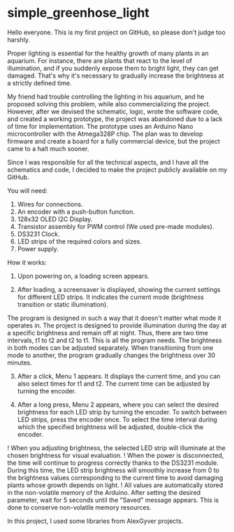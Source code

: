 # simple_greenhose_light

Hello everyone. This is my first project on GitHub, so please don't judge too harshly.

Proper lighting is essential for the healthy growth of many plants in an aquarium. For instance, there are plants that react to the level of illumination, and if you suddenly expose them to bright light, they can get damaged. That's why it's necessary to gradually increase the brightness at a strictly defined time.

My friend had trouble controlling the lighting in his aquarium, and he proposed solving this problem, while also commercializing the project. However, after we devised the schematic, logic, wrote the software code, and created a working prototype, the project was abandoned due to a lack of time for implementation. The prototype uses an Arduino Nano microcontroller with the Atmega328P chip. The plan was to develop firmware and create a board for a fully commercial device, but the project came to a halt much sooner.

Since I was responsible for all the technical aspects, and I have all the schematics and code, I decided to make the project publicly available on my GitHub.

You will need:

1. Wires for connections.
2. An encoder with a push-button function.
3. 128x32 OLED I2C Display.
4. Transistor assembly for PWM control (We used pre-made modules).
5. DS3231 Clock.
6. LED strips of the required colors and sizes.
7. Power supply.

   
How it works:

1. Upon powering on, a loading screen appears.

2. After loading, a screensaver is displayed, showing the current settings for different LED strips. It indicates the current mode (brightness transition or static illumination).

The program is designed in such a way that it doesn't matter what mode it operates in. The project is designed to provide illumination during the day at a specific brightness and remain off at night. Thus, there are two time intervals, t1 to t2 and t2 to t1. This is all the program needs. The brightness in both modes can be adjusted separately. When transitioning from one mode to another, the program gradually changes the brightness over 30 minutes.

3. After a click, Menu 1 appears. It displays the current time, and you can also select times for t1 and t2. The current time can be adjusted by turning the encoder.

4. After a long press, Menu 2 appears, where you can select the desired brightness for each LED strip by turning the encoder. To switch between LED strips, press the encoder once. To select the time interval during which the specified brightness will be adjusted, double-click the encoder.

! When you adjusting brightness, the selected LED strip will illuminate at the chosen brightness for visual evaluation.
! When the power is disconnected, the time will continue to progress correctly thanks to the DS3231 module. During this time, the LED strip brightness will smoothly increase from 0 to the brightness values corresponding to the current time to avoid damaging plants whose growth depends on light.
! All values are automatically stored in the non-volatile memory of the Arduino. After setting the desired parameter, wait for 5 seconds until the "Saved" message appears. This is done to conserve non-volatile memory resources.

In this project, I used some libraries from AlexGyver projects.
